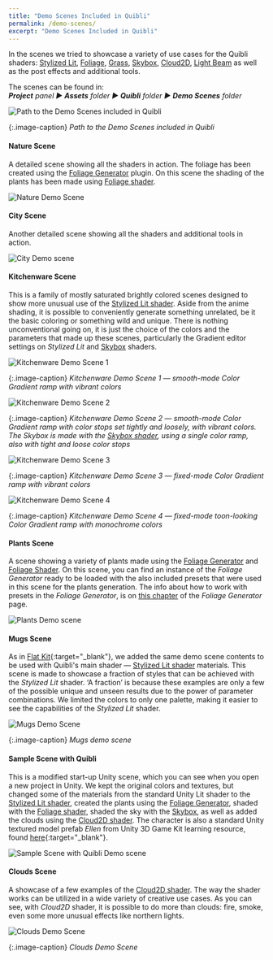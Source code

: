 ```yaml
---
title: "Demo Scenes Included in Quibli"
permalink: /demo-scenes/
excerpt: "Demo Scenes Included in Quibli"
---
```


In the scenes we tried to showcase a variety of use cases for the Quibli shaders: [Stylized Lit](../stylized-lit-shader), [Foliage](../foliage-shader), [Grass](../grass-shader), [Skybox](../skybox-shader), [Cloud2D](../cloud2d-shader), [Light Beam]([../light-beam-shader) as well as the post effects and additional tools.  

The scenes can be found in:  
_**Project** panel ▶︎ **Assets** folder ▶︎ **Quibli** folder ▶︎ **Demo Scenes** folder_

![Path to the Demo Scenes included in Quibli](../assets/images/manual_images/quibli_demo_scenes_path.png)

{:.image-caption}
*Path to the Demo Scenes included in Quibli*

#### Nature Scene  
A detailed scene showing all the shaders in action. The foliage has been created using the [Foliage Generator](../foliage-generator) plugin. On this scene the shading of the plants has been made using [Foliage shader](../foliage-shader).    

![Nature Demo Scene](../assets/images/manual_images/demo_nature_scene.png)

#### City Scene  
Another detailed scene showing all the shaders and additional tools in action.  

![City Demo scene](../assets/images/manual_images/demo_city_scene.png)

#### Kitchenware Scene
This is a family of mostly saturated brightly colored scenes designed to show more unusual use of the [Stylized Lit shader](../stylized-lit-shader). Aside from the anime shading, it is possible to conveniently generate something unrelated, be it the basic coloring or something wild and unique. There is nothing unconventional going on, it is just the choice of the colors and the parameters that made up these scenes, particularly the Gradient editor settings on _Stylized Lit_ and [Skybox](../skybox-shader) shaders.  

![Kitchenware Demo Scene 1](../assets/images/manual_images/demo_kitchenware_scene_1.jpg)

{:.image-caption}
*Kitchenware Demo Scene 1 — smooth-mode Color Gradient ramp with vibrant colors*

![Kitchenware Demo Scene 2](../assets/images/manual_images/demo_kitchenware_scene_2.jpg)

{:.image-caption}
*Kitchenware Demo Scene 2 — smooth-mode Color Gradient ramp with color stops set tightly and loosely, with vibrant colors. The Skybox is made with the [Skybox shader](../skybox-shader), using a single color ramp, also with tight and loose color stops*

![Kitchenware Demo Scene 3](../assets/images/manual_images/demo_kitchenware_scene_3.jpg)

{:.image-caption}
*Kitchenware Demo Scene 3 — fixed-mode Color Gradient ramp with vibrant colors*

![Kitchenware Demo Scene 4](../assets/images/manual_images/demo_kitchenware_scene_4.jpg)

{:.image-caption}
*Kitchenware Demo Scene 4 — fixed-mode toon-looking Color Gradient ramp with monochrome colors*

#### Plants Scene
A scene showing a variety of plants made using the [Foliage Generator](../foliage-generator) and [Foliage Shader](../foliage-shader). On this scene, you can find an instance of the _Foliage Generator_ ready to be loaded with the also included presets that were used in this scene for the plants generation. The info about how to work with presets  in the _Foliage Generator_, is on [this chapter](../foliage-generator/#updating-the-existing-exported-models-later) of the _Foliage Generator_ page.

![Plants Demo scene](../assets/images/manual_images/demo_plants_scene.png)

#### Mugs Scene  
As in [Flat Kit](https://flatkit.dustyroom.com/#6-demo-scenes){:target="_blank"}, we added the same demo scene contents to be used with Quibli's main shader — [Stylized Lit shader](../stylized-lit-shader) materials. This scene is made to showcase a fraction of styles that can be achieved with the _Stylized Lit_ shader. ‘A fraction’ is because these examples are only a few of the possible unique and unseen results due to the power of parameter combinations. We limited the colors to only one palette, making it easier to see the capabilities of the _Stylized Lit_ shader.  

![Mugs Demo Scene](../assets/images/manual_images/demo_mugs_scene.jpg)

{:.image-caption}
*Mugs demo scene*

#### Sample Scene with Quibli  
This is a modified start-up Unity scene, which you can see when you open a new project in Unity. We kept the original colors and textures, but changed some of the materials from the standard Unity Lit shader to the [Stylized Lit shader](../stylized-lit-shader), created the plants using the [Foliage Generator](../foliage-generator), shaded with the [Foliage shader](../foliage-shader), shaded the sky with the [Skybox](../skybox-shader), as well as added the clouds using the [Cloud2D shader](../cloud2d-shader). The character is also a standard Unity textured model prefab _Ellen_ from Unity 3D Game Kit learning resource, found [here](https://learn.unity.com/project/3d-game-kit){:target="_blank"}.  

![Sample Scene with Quibli Demo scene](../assets/images/manual_images/demo_sample_scene_with_quibli_scene.png)

#### Clouds Scene  
A showcase of a few examples of the [Cloud2D shader](../cloud2d-shader). The way the shader works can be utilized in a wide variety of creative use cases. As you can see, with _Cloud2D_ shader, it is possible to do more than clouds: fire, smoke, even some more unusual effects like northern lights.  

![Clouds Demo Scene](../assets/images/manual_images/demo_clouds_scene.png)

{:.image-caption}
*Clouds Demo Scene*
